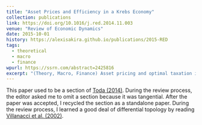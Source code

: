 ```yaml
---
title: "Asset Prices and Efficiency in a Krebs Economy"
collection: publications
link: https://doi.org/10.1016/j.red.2014.11.003
venue: "Review of Economic Dynamics"
date: 2015-10-01
history: https://alexisakira.github.io/publications/2015-RED
tags:
  - theoretical
  - macro
  - finance
wpurl: https://ssrn.com/abstract=2425816
excerpt: "(Theory, Macro, Finance) Asset pricing and optimal taxation in a class of tractable dynamic general equilibrium models; formerly a section of [Toda (2014)](https://doi.org/10.1016/j.jet.2014.09.015)."
---
```


This paper used to be a section of [Toda (2014)](https://doi.org/10.1016/j.jet.2014.09.015). During the review process, the editor asked me to omit a section because it was tangential. After the paper was accepted, I recycled the section as a standalone paper. During the review process, I learned a good deal of differential topology by reading [Villanacci et al. (2002)](https://doi.org/10.1007/978-1-4757-3619-9).